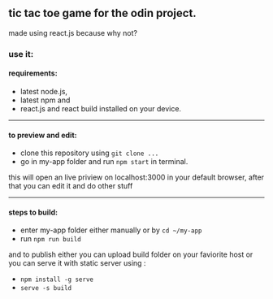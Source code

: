 ## tic tac toe game for the odin project.

made using react.js because why not?

### use it:

#### requirements:
* latest node.js,
* latest npm and
* react.js and react build installed on your device.

---
#### to preview and edit:

* clone this repository using ```git clone ... ```
* go in my-app folder and run ``` npm start ``` in terminal.

this will open an live priview on localhost:3000 in your default browser,
after that you can edit it and do other stuff

---
#### steps to build:

* enter my-app folder either manually or by ``` cd ~/my-app ```
* run ``` npm run build ```

and to publish either you can upload build folder on your faviorite host or
you can serve it with static server using :

* ```npm install -g serve```
* ```serve -s build``` 


